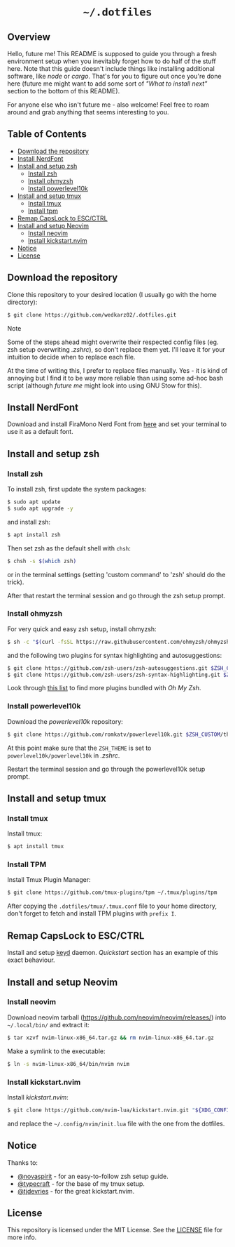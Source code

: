 
<div align="center">
    <h1>
        <code> ~/.dotfiles </code>
    </h1>
</div>

## Overview

Hello, future me! This README is supposed to guide you through a fresh environment setup when you inevitably forget how to do half of the stuff here. Note that this guide doesn't include things like installing additional software, like *node* or *cargo*. That's for you to figure out once you're done here (future me might want to add some sort of *"What to install next"* section to the bottom of this README).

For anyone else who isn't future me - also welcome! Feel free to roam around and grab anything that seems interesting to you.

## Table of Contents

- [Download the repository](#download-the-repository)
- [Install NerdFont](#install-nerdfont)
- [Install and setup zsh](#install-and-setup-zsh)
    - [Install zsh](#install-zsh)
    - [Install ohmyzsh](#install-ohmyzsh)
    - [Install powerlevel10k](#install-powerlevel10k)
- [Install and setup tmux](#install-and-setup-tmux)
    - [Install tmux](#install-tmux)
    - [Install tpm](#install-tpm)
- [Remap CapsLock to ESC/CTRL](#remap-capslock-to-escctrl)
- [Install and setup Neovim](#install-and-setup-neovim)
    - [Install neovim](#install-neovim)
    - [Install kickstart.nvim](#install-kickstartnvim)
- [Notice](#notice)
- [License](#license)

## Download the repository

Clone this repository to your desired location (I usually go with the home directory):
```sh
$ git clone https://github.com/wedkarz02/.dotfiles.git
```

> [!NOTE]
> Some of the steps ahead might overwrite their respected config files (eg. zsh setup overwriting *.zshrc*), so don't replace them yet. I'll leave it for your intuition to decide when to replace each file.
> 
> At the time of writing this, I prefer to replace files manually. Yes - it is kind of annoying but I find it to be way more reliable than using some ad-hoc bash script (although *future me* might look into using GNU Stow for this).

## Install NerdFont

Download and install FiraMono Nerd Font from [here](https://www.nerdfonts.com/) and set your terminal to use it as a default font.

## Install and setup zsh

### Install zsh

To install zsh, first update the system packages:
```sh
$ sudo apt update
$ sudo apt upgrade -y
```

and install zsh:
```sh
$ apt install zsh
```

Then set zsh as the default shell with ```chsh```:
```sh
$ chsh -s $(which zsh)
```

or in the terminal settings (setting 'custom command' to 'zsh' should do the trick).

After that restart the terminal session and go through the zsh setup prompt.

### Install ohmyzsh

For very quick and easy zsh setup, install ohmyzsh:
```sh
$ sh -c "$(curl -fsSL https://raw.githubusercontent.com/ohmyzsh/ohmyzsh/master/tools/install.sh)"
```

and the following two plugins for syntax highlighting and autosuggestions:
```sh
$ git clone https://github.com/zsh-users/zsh-autosuggestions.git $ZSH_CUSTOM/plugins/zsh-autosuggestions
$ git clone https://github.com/zsh-users/zsh-syntax-highlighting.git $ZSH_CUSTOM/plugins/zsh-syntax-highlighting
```

Look through [this list](https://github.com/ohmyzsh/ohmyzsh/wiki/Plugins) to find more plugins bundled with *Oh My Zsh*.

### Install powerlevel10k

Download the *powerlevel10k* repository:
```sh
$ git clone https://github.com/romkatv/powerlevel10k.git $ZSH_CUSTOM/themes/powerlevel10k
```

At this point make sure that the `ZSH_THEME` is set to `powerlevel10k/powerlevel10k` in *.zshrc*.

Restart the terminal session and go through the powerlevel10k setup prompt.

## Install and setup tmux

### Install tmux

Install tmux:
```sh
$ apt install tmux
```

### Install TPM

Install Tmux Plugin Manager:
```sh
$ git clone https://github.com/tmux-plugins/tpm ~/.tmux/plugins/tpm
```

After copying the `.dotfiles/tmux/.tmux.conf` file to your home directory, don't forget to fetch and install TPM plugins with `prefix I`.

## Remap CapsLock to ESC/CTRL

Install and setup [keyd](https://github.com/rvaiya/keyd) daemon. *Quickstart* section has an example of this exact behaviour.

## Install and setup Neovim

### Install neovim

Download neovim tarball (https://github.com/neovim/neovim/releases/) into `~/.local/bin/` and extract it:
```sh
$ tar xzvf nvim-linux-x86_64.tar.gz && rm nvim-linux-x86_64.tar.gz
```

Make a symlink to the executable:
```sh
$ ln -s nvim-linux-x86_64/bin/nvim nvim
```

### Install kickstart.nvim

Install *kickstart.nvim*:
```sh
$ git clone https://github.com/nvim-lua/kickstart.nvim.git "${XDG_CONFIG_HOME:-$HOME/.config}"/nvim
```

and replace the `~/.config/nvim/init.lua` file with the one from the dotfiles.

## Notice

Thanks to:
- [@novaspirit](https://github.com/novaspirit) - for an easy-to-follow zsh setup guide.
- [@typecraft](https://github.com/typecraft-dev) - for the base of my tmux setup.
- [@tjdevries](https://github.com/tjdevries) - for the great kickstart.nvim.

## License

This repository is licensed under the MIT License. See the [LICENSE](https://github.com/wedkarz02/.dotfiles/blob/main/LICENSE) file for more info.

